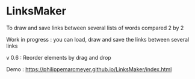 # LinksMaker
To draw and save links between several lists of words compared 2 by 2

Work in progress : you can load, draw and save the links between several links

v 0.6 : Reorder elements by drag and drop

Demo : https://philippemarcmeyer.github.io/LinksMaker/index.html
